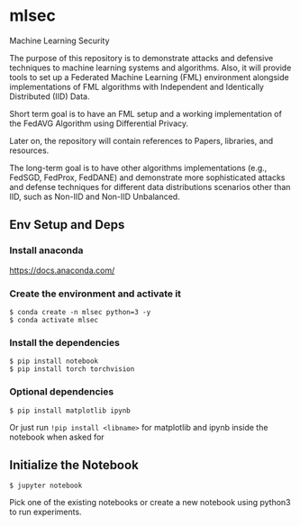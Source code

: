 # mlsec
Machine Learning Security

The purpose of this repository is to demonstrate attacks and defensive techniques to machine learning systems and algorithms. Also, it will provide tools to set up a Federated Machine Learning (FML) environment alongside implementations of FML algorithms with Independent and Identically Distributed (IID) Data.

Short term goal is to have an FML setup and a working implementation of the FedAVG Algorithm using Differential Privacy.

Later on, the repository will contain references to Papers, libraries, and resources.

The long-term goal is to have other algorithms implementations (e.g., FedSGD, FedProx, FedDANE) and demonstrate more sophisticated attacks and defense techniques for different data distributions scenarios other than IID, such as Non-IID and Non-IID Unbalanced.

## Env Setup and Deps

### Install anaconda
https://docs.anaconda.com/

### Create the environment and activate it

```
$ conda create -n mlsec python=3 -y
$ conda activate mlsec
```
### Install the dependencies

```
$ pip install notebook
$ pip install torch torchvision 
```

### Optional dependencies
```
$ pip install matplotlib ipynb
```

Or just run `!pip install <libname>` for matplotlib and ipynb inside the notebook when asked for

## Initialize the Notebook
```
$ jupyter notebook
```

Pick one of the existing notebooks or create a new notebook using python3 to run experiments.
